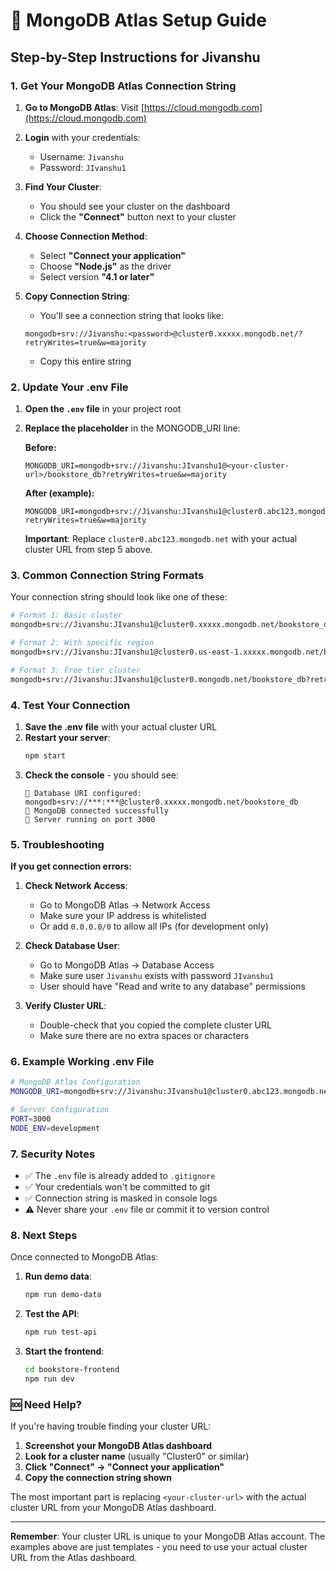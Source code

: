 # 🍃 MongoDB Atlas Setup Guide

## Step-by-Step Instructions for Jivanshu

### 1. Get Your MongoDB Atlas Connection String

1. **Go to MongoDB Atlas**: Visit [https://cloud.mongodb.com](https://cloud.mongodb.com)
2. **Login** with your credentials:
   - Username: `Jivanshu`
   - Password: `JIvanshu1`

3. **Find Your Cluster**:
   - You should see your cluster on the dashboard
   - Click the **"Connect"** button next to your cluster

4. **Choose Connection Method**:
   - Select **"Connect your application"**
   - Choose **"Node.js"** as the driver
   - Select version **"4.1 or later"**

5. **Copy Connection String**:
   - You'll see a connection string that looks like:
   ```
   mongodb+srv://Jivanshu:<password>@cluster0.xxxxx.mongodb.net/?retryWrites=true&w=majority
   ```
   - Copy this entire string

### 2. Update Your .env File

1. **Open the `.env` file** in your project root
2. **Replace the placeholder** in the MONGODB_URI line:

   **Before:**
   ```
   MONGODB_URI=mongodb+srv://Jivanshu:JIvanshu1@<your-cluster-url>/bookstore_db?retryWrites=true&w=majority
   ```

   **After (example):**
   ```
   MONGODB_URI=mongodb+srv://Jivanshu:JIvanshu1@cluster0.abc123.mongodb.net/bookstore_db?retryWrites=true&w=majority
   ```

   **Important**: Replace `cluster0.abc123.mongodb.net` with your actual cluster URL from step 5 above.

### 3. Common Connection String Formats

Your connection string should look like one of these:

```bash
# Format 1: Basic cluster
mongodb+srv://Jivanshu:JIvanshu1@cluster0.xxxxx.mongodb.net/bookstore_db?retryWrites=true&w=majority

# Format 2: With specific region
mongodb+srv://Jivanshu:JIvanshu1@cluster0.us-east-1.xxxxx.mongodb.net/bookstore_db?retryWrites=true&w=majority

# Format 3: Free tier cluster
mongodb+srv://Jivanshu:JIvanshu1@cluster0.mongodb.net/bookstore_db?retryWrites=true&w=majority
```

### 4. Test Your Connection

1. **Save the .env file** with your actual cluster URL
2. **Restart your server**:
   ```bash
   npm start
   ```
3. **Check the console** - you should see:
   ```
   🔧 Database URI configured: mongodb+srv://***:***@cluster0.xxxxx.mongodb.net/bookstore_db
   🍃 MongoDB connected successfully
   🚀 Server running on port 3000
   ```

### 5. Troubleshooting

**If you get connection errors:**

1. **Check Network Access**:
   - Go to MongoDB Atlas → Network Access
   - Make sure your IP address is whitelisted
   - Or add `0.0.0.0/0` to allow all IPs (for development only)

2. **Check Database User**:
   - Go to MongoDB Atlas → Database Access
   - Make sure user `Jivanshu` exists with password `JIvanshu1`
   - User should have "Read and write to any database" permissions

3. **Verify Cluster URL**:
   - Double-check that you copied the complete cluster URL
   - Make sure there are no extra spaces or characters

### 6. Example Working .env File

```bash
# MongoDB Atlas Configuration
MONGODB_URI=mongodb+srv://Jivanshu:JIvanshu1@cluster0.abc123.mongodb.net/bookstore_db?retryWrites=true&w=majority

# Server Configuration
PORT=3000
NODE_ENV=development
```

### 7. Security Notes

- ✅ The `.env` file is already added to `.gitignore`
- ✅ Your credentials won't be committed to git
- ✅ Connection string is masked in console logs
- ⚠️ Never share your `.env` file or commit it to version control

### 8. Next Steps

Once connected to MongoDB Atlas:

1. **Run demo data**:
   ```bash
   npm run demo-data
   ```

2. **Test the API**:
   ```bash
   npm run test-api
   ```

3. **Start the frontend**:
   ```bash
   cd bookstore-frontend
   npm run dev
   ```

### 🆘 Need Help?

If you're having trouble finding your cluster URL:

1. **Screenshot your MongoDB Atlas dashboard**
2. **Look for a cluster name** (usually "Cluster0" or similar)
3. **Click "Connect" → "Connect your application"**
4. **Copy the connection string shown**

The most important part is replacing `<your-cluster-url>` with the actual cluster URL from your MongoDB Atlas dashboard.

---

**Remember**: Your cluster URL is unique to your MongoDB Atlas account. The examples above are just templates - you need to use your actual cluster URL from the Atlas dashboard.

